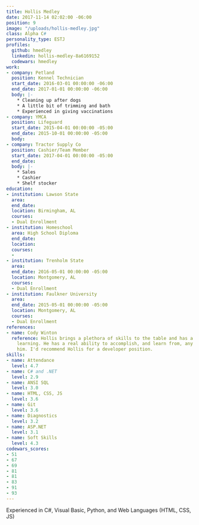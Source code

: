 ```yaml
---
title: Hollis Medley
date: 2017-11-14 02:02:00 -06:00
position: 9
image: "/uploads/hollis-medley.jpg"
class: Alpha C#
personality_type: ESTJ
profiles:
  github: hmedley
  linkedin: hollis-medley-8a6169152
  codewars: hmedley
work:
- company: Petland
  position: Kennel Technician
  start_date: 2016-03-01 00:00:00 -06:00
  end_date: 2017-01-01 00:00:00 -06:00
  body: |-
    * Cleaning up after dogs
    * A little bit of trimming and bath
    * Experienced in giving vaccinations
- company: YMCA
  position: Lifeguard
  start_date: 2015-04-01 00:00:00 -05:00
  end_date: 2015-10-01 00:00:00 -05:00
  body: 
- company: Tractor Supply Co
  position: Cashier/Team Member
  start_date: 2017-04-01 00:00:00 -05:00
  end_date: 
  body: |-
    * Sales
    * Cashier
    * Shelf stocker
education:
- institution: Lawson State
  area: 
  end_date: 
  location: Birmingham, AL
  courses:
  - Dual Enrollment
- institution: Homeschool
  area: High School Diploma
  end_date: 
  location: 
  courses:
  - 
- institution: Trenholm State
  area: 
  end_date: 2016-05-01 00:00:00 -05:00
  location: Montgomery, AL
  courses:
  - Dual Enrollment
- institution: Faulkner University
  area: 
  end_date: 2015-05-01 00:00:00 -05:00
  location: Montgomery, AL
  courses:
  - Dual Enrollment
references:
- name: Cody Winton
  reference: Hollis brings a plethora of skills to the table and has a real knack for
    learning. He has a real ability to accomplish, and learn from, any problem given
    him. I'd recommend Hollis for a developer position.
skills:
- name: Attendance
  level: 4.7
- name: C# and .NET
  level: 2.9
- name: ANSI SQL
  level: 3.0
- name: HTML, CSS, JS
  level: 3.6
- name: Git
  level: 3.6
- name: Diagnostics
  level: 3.2
- name: ASP.NET
  level: 3.1
- name: Soft Skills
  level: 4.3
codewars_scores:
- 51
- 67
- 69
- 81
- 81
- 83
- 91
- 93
---
```


Experienced in C#, Visual Basic, Python, and Web Languages (HTML, CSS, JS)